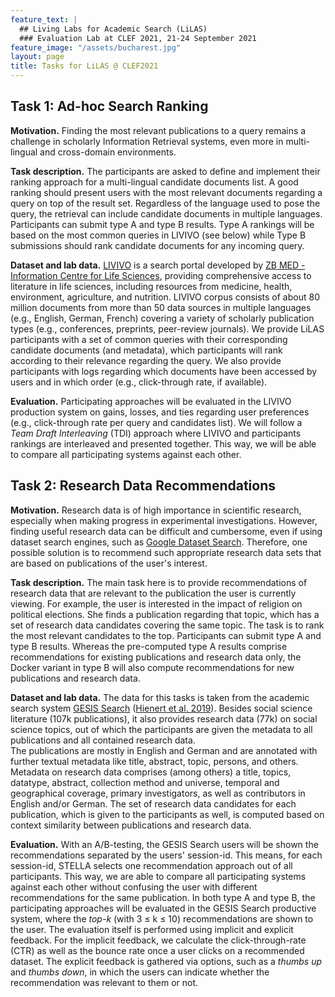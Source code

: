 ```yaml
---
feature_text: |
  ## Living Labs for Academic Search (LiLAS)
  ### Evaluation Lab at CLEF 2021, 21-24 September 2021
feature_image: "/assets/bucharest.jpg"
layout: page
title: Tasks for LiLAS @ CLEF2021
---
```


## Task 1: Ad-hoc Search Ranking

__Motivation.__ Finding the most relevant publications to a query remains a challenge in scholarly Information Retrieval systems, even more in multi-lingual and cross-domain environments. 

__Task description.__ The participants are asked to define and implement their ranking approach for a multi-lingual candidate documents list. A good ranking should present users with the most relevant documents regarding a query on top of the result set. Regardless of the language used to pose the query, the retrieval can include candidate documents in multiple languages. Participants can submit type A and type B results. Type A rankings will be based on the most common queries in LIVIVO (see below) while Type B submissions should rank candidate documents for any incoming query. 

__Dataset and lab data.__ [LIVIVO](https://livivo.de) is a search portal developed by [ZB MED - Information Centre for Life Sciences](https://zbmed.de), providing comprehensive access to literature in life sciences, including resources from medicine, health, environment, agriculture, and nutrition. LIVIVO corpus consists of about 80 million documents from more than 50 data sources in multiple languages (e.g., English, German, French) covering a variety of  scholarly publication types (e.g., conferences, preprints, peer-review journals). We provide LiLAS participants with a set of common queries with their corresponding candidate documents (and metadata), which participants will rank according to their relevance regarding the query. We also provide participants with logs regarding which documents have been accessed by users and in which order (e.g., click-through rate, if available). 

__Evaluation.__ Participating approaches will be evaluated in the LIVIVO production system on gains, losses, and ties regarding user preferences (e.g., click-through rate per query and candidates list). We will follow a _Team Draft Interleaving_ (TDI) approach where LIVIVO and participants rankings are interleaved and presented together. This way, we will be able to compare all participating systems against each other.

## Task 2: Research Data Recommendations

__Motivation.__ Research data is of high importance in scientific research, especially when making progress in experimental investigations. 
However, finding useful research data can be difficult and cumbersome, even if using dataset search engines, such as [Google Dataset Search](https://datasetsearch.research.google.com/). Therefore, one possible solution is to recommend such appropriate research data sets that are based on publications of the user's interest.  

__Task description.__ The main task here is to provide recommendations of research data that are relevant to the publication the user is currently viewing. 
For example, the user is interested in the impact of religion on political elections. She finds a publication regarding that topic, which has a set of research data candidates covering the same topic. The task is to rank the most relevant candidates to the top. Participants can submit type A and type B results. 
Whereas the pre-computed type A results comprise recommendations for existing publications and research data only, the Docker variant in type B will also compute recommendations for new publications and research data.

__Dataset and lab data.__ The data for this tasks is taken from the academic search system [GESIS Search](https://search.gesis.org/) ([Hienert et al. 2019](https://ieeexplore.ieee.org/document/8791137)). Besides social science literature (107k publications), it also provides research data (77k) on social science topics, out of which the participants are given the metadata to all publications and all contained research data.  
The publications are mostly in English and German and are annotated with further textual metadata like title, abstract, topic, persons, and others. Metadata on research data comprises (among others) a title, topics, datatype, abstract, collection method and universe, temporal and geographical coverage, primary investigators, as well as contributors in English and/or German. The set of research data candidates for each publication, which is given to the participants as well, is computed based on context similarity between publications and research data. 

__Evaluation.__
With an A/B-testing, the GESIS Search users will be shown the recommendations separated by the users' session-id. This means, for each session-id, STELLA selects one recommendation approach out of all participants. This way, we are able to compare all participating systems against each other without confusing the user with different recommendations for the same publication. 
In both type A and type B, the participating approaches will be evaluated in the GESIS Search productive system, where the _top-k_ (with 3 &le; k &le; 10) recommendations are shown to the user. The evaluation itself is performed using implicit and explicit feedback. For the implicit feedback, we calculate the click-through-rate (CTR) as well as the bounce rate once a user clicks on a recommended dataset. The explicit feedback is gathered via options, such as a _thumbs up_ and _thumbs down_, in which the users can indicate whether the recommendation was relevant to them or not. 
